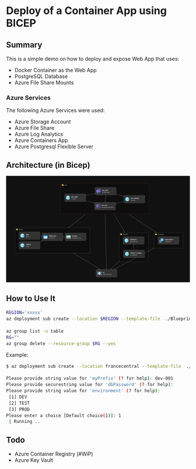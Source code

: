 # Deploy of a Container App using BICEP

## Summary

This is a simple demo on how to deploy and expose Web App that uses:

- Docker Container as the Web App
- PostgreSQL Database
- Azure File Share Mounts

### Azure Services
The following Azure Services were used:
- Azure Storage Account
- Azure File Share
- Azure Log Analytics
- Azure Containers App
- Azure Postgresql Flexible Server

## Architecture (in Bicep)


![](./azure-aca-architecture.png)

## How to Use It

```sh
REGION='xxxxx'
az deployment sub create --location $REGION --template-file  ./Blueprints/main.bicep -c

az group list -o table
RG=""
az group delete --resource-group $RG --yes
```
Example:

```sh
$ az deployment sub create --location francecentral --template-file  ./Blueprints/001-WebApp.bicep -c

Please provide string value for 'myPrefix' (? for help): dev-001
Please provide securestring value for 'dbPassword' (? for help): 
Please provide string value for 'environment' (? for help): 
 [1] DEV
 [2] TEST
 [3] PROD
Please enter a choice [Default choice(1)]: 1
 | Running ..
```
## Todo

- Azure Container Registry (#WiP)
- Azure Key Vault
